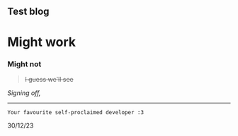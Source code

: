 ## Test blog

# Might work

### Might not

> ~~I guess we'll see~~

*Signing off,*

---



`Your favourite self-proclaimed developer :3`

30/12/23
